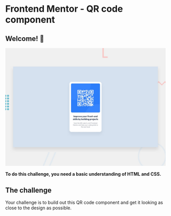 # Frontend Mentor - QR code component



## Welcome! 👋


![Design preview for the QR code component coding challenge](./design/desktop-preview.jpg)

**To do this challenge, you need a basic understanding of HTML and CSS.**

## The challenge

Your challenge is to build out this QR code component and get it looking as close to the design as possible.




